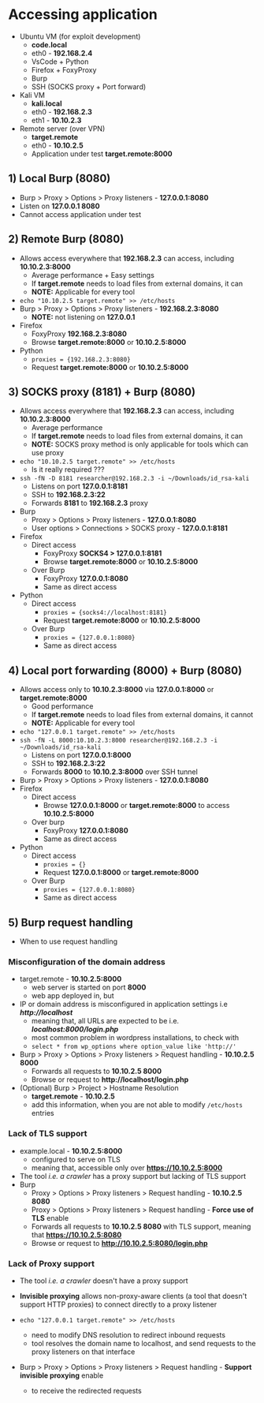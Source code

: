# Accessing application

- Ubuntu VM (for exploit development)
  - **code.local**
  - eth0 - **192.168.2.4**
  - VsCode + Python
  - Firefox + FoxyProxy
  - Burp
  - SSH (SOCKS proxy + Port forward)
- Kali VM
  - **kali.local**
  - eth0 - **192.168.2.3**
  - eth1 - **10.10.2.3**
- Remote server (over VPN)
  - **target.remote**
  - eth0 - **10.10.2.5**
  - Application under test **target.remote:8000**

## 1) Local Burp (8080)

- Burp > Proxy > Options > Proxy listeners - **127.0.0.1:8080**
- Listen on **127.0.0.1 8080**
- Cannot access application under test

## 2) Remote Burp (8080)

- Allows access everywhere that **192.168.2.3** can access, including **10.10.2.3:8000**
  - Average performance + Easy settings
  - If **target.remote** needs to load files from external domains, it can
  - **NOTE:** Applicable for every tool
- `echo "10.10.2.5 target.remote" >> /etc/hosts`
- Burp > Proxy > Options > Proxy listeners - **192.168.2.3:8080**
  - **NOTE:** not listening on **127.0.0.1**
- Firefox
  - FoxyProxy **192.168.2.3:8080**
  - Browse **target.remote:8000** or **10.10.2.5:8000**
- Python
  - `proxies = {192.168.2.3:8080}`
  - Request **target.remote:8000** or **10.10.2.5:8000**

## 3) SOCKS proxy (8181) + Burp (8080)

- Allows access everywhere that **192.168.2.3** can access, including **10.10.2.3:8000**
  - Average performance
  - If **target.remote** needs to load files from external domains, it can
  - **NOTE:** SOCKS proxy method is only applicable for tools which can use proxy
- `echo "10.10.2.5 target.remote" >> /etc/hosts`
  - Is it really required ???
- `ssh -fN -D 8181 researcher@192.168.2.3 -i ~/Downloads/id_rsa-kali`
  - Listens on port **127.0.0.1:8181**
  - SSH to **192.168.2.3:22**
  - Forwards **8181** to **192.168.2.3** proxy
- Burp
  - Proxy > Options > Proxy listeners - **127.0.0.1:8080**
  - User options > Connections > SOCKS proxy - **127.0.0.1:8181**
- Firefox
  - Direct access
    - FoxyProxy **SOCKS4 > 127.0.0.1:8181**
    - Browse **target.remote:8000** or **10.10.2.5:8000**
  - Over Burp
    - FoxyProxy **127.0.0.1:8080**
    - Same as direct access
- Python
  - Direct access
    - `proxies = {socks4://localhost:8181}`
    - Request **target.remote:8000** or **10.10.2.5:8000**
  - Over Burp
    - `proxies = {127.0.0.1:8080}`
    - Same as direct access

## 4) Local port forwarding (8000) + Burp (8080)

- Allows access only to **10.10.2.3:8000** via **127.0.0.1:8000** or **target.remote:8000**
  - Good performance
  - If **target.remote** needs to load files from external domains, it cannot
  - **NOTE:** Applicable for every tool
- `echo "127.0.0.1 target.remote" >> /etc/hosts`
- `ssh -fN -L 8000:10.10.2.3:8000 researcher@192.168.2.3 -i ~/Downloads/id_rsa-kali`
  - Listens on port **127.0.0.1:8000**
  - SSH to **192.168.2.3:22**
  - Forwards **8000** to **10.10.2.3:8000** over SSH tunnel
- Burp > Proxy > Options > Proxy listeners - **127.0.0.1:8080**
- Firefox
  - Direct access
    - Browse **127.0.0.1:8000** or **target.remote:8000** to access **10.10.2.5:8000**
  - Over burp
    - FoxyProxy **127.0.0.1:8080**
    - Same as direct access
- Python
  - Direct access
    - `proxies = {}`
    - Request **127.0.0.1:8000** or **target.remote:8000**
  - Over Burp
    - `proxies = {127.0.0.1:8080}`
    - Same as direct access

## 5) Burp request handling

- When to use request handling

### Misconfiguration of the domain address

- target.remote - **10.10.2.5:8000**
  - web server is started on port **8000**
  - web app deployed in, but
- IP or domain address is misconfigured in application settings i.e ***http://localhost***
  - meaning that, all URLs are expected to be i.e. ***localhost:8000/login.php***
  - most common problem in wordpress installations, to check with
  - `select * from wp_options where option_value like 'http://'`
- Burp > Proxy > Options > Proxy listeners > Request handling - **10.10.2.5 8000**
  - Forwards all requests to **10.10.2.5 8000**
  - Browse or request to **http://localhost/login.php**
- (Optional) Burp > Project > Hostname Resolution
  - **target.remote** - **10.10.2.5**
  - add this information, when you are not able to modify `/etc/hosts` entries

### Lack of TLS support

- example.local - **10.10.2.5:8000**
  - configured to serve on TLS
  - meaning that, accessible only over **https://10.10.2.5:8000**
- The tool *i.e. a crawler* has a proxy support but lacking of TLS support
- Burp
  - Proxy > Options > Proxy listeners > Request handling - **10.10.2.5 8080**
  - Proxy > Options > Proxy listeners > Request handling - **Force use of TLS** enable
  - Forwards all requests to **10.10.2.5 8080** with TLS support, meaning that **https://10.10.2.5:8080**
  - Browse or request to **http://10.10.2.5:8080/login.php**

### Lack of Proxy support

- The tool *i.e. a crawler* doesn't have a proxy support
- **Invisible proxying** allows non-proxy-aware clients (a tool that doesn't support HTTP proxies) to connect directly to a proxy listener

- `echo "127.0.0.1 target.remote" >> /etc/hosts`
  - need to  modify DNS resolution to redirect inbound requests
  - tool resolves the domain name to localhost, and send requests to the proxy listeners on that interface

- Burp > Proxy > Options > Proxy listeners > Request handling - **Support invisible proxying** enable
  - to receive the redirected requests
